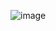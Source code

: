 ![image](https://user-images.githubusercontent.com/38810840/113569573-08232c80-9613-11eb-886e-21cab6118e4c.png)
